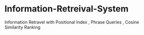 # Information-Retreival-System
Information Retravel with Positional Index , Phrase Queries , Cosine Similarity Ranking
